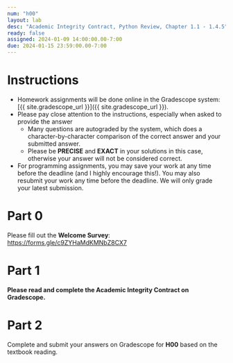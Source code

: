 ```yaml
---
num: "h00"
layout: lab
desc: "Academic Integrity Contract, Python Review, Chapter 1.1 - 1.4.5"
ready: false
assigned: 2024-01-09 14:00:00.00-7:00
due: 2024-01-15 23:59:00.00-7:00
---
```


# Instructions

* Homework assignments will be done online in the Gradescope system: [{{ site.gradescope_url }}]({{ site.gradescope_url }}).
* Please pay close attention to the instructions, especially when asked to provide the answer
	* Many questions are autograded by the system, which does a character-by-character comparison of the correct answer and your submitted answer.
	* Please be **PRECISE** and **EXACT** in your solutions in this case, otherwise your answer will not be considered correct.
* For programming assignments, you may save your work at any time before the deadline (and I highly encourage this!). You may also resubmit your work any time before the deadline. We will only grade your latest submission.

# Part 0

Please fill out the **Welcome Survey**: <https://forms.gle/c9ZYHaMdKMNbZ8CX7>

# Part 1

**Please read and complete the Academic Integrity Contract on Gradescope.**

# Part 2

Complete and submit your answers on Gradescope for **H00** based on the textbook reading.

